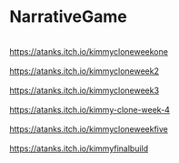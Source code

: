 # NarrativeGame
<br>https://atanks.itch.io/kimmycloneweekone</br>
<br>https://atanks.itch.io/kimmycloneweek2</br>
<br>https://atanks.itch.io/kimmycloneweek3</br>
<br>https://atanks.itch.io/kimmy-clone-week-4</br>
<br>https://atanks.itch.io/kimmycloneweekfive</br>
<br>https://atanks.itch.io/kimmyfinalbuild</br>
